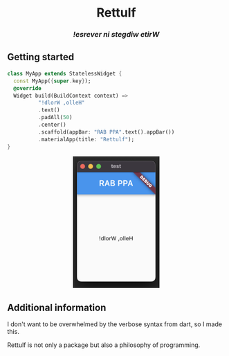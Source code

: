 <div align="center" >

# Rettulf

### *!esrever ni stegdiw etirW*

</div>

## Getting started

```dart
class MyApp extends StatelessWidget {
  const MyApp({super.key});
  @override
  Widget build(BuildContext context) =>
          "!dlorW ,olleH"
          .text()
          .padAll(50)
          .center()
          .scaffold(appBar: "RAB PPA".text().appBar())
          .materialApp(title: "Rettulf");
}
```

<div align="center"> 

<img src="img/showcase.png" alt="an app with reversed hello world" width="200">

</div>

## Additional information

I don't want to be overwhelmed by the verbose syntax from dart, so I made this.

Rettulf is not only a package but also a philosophy of programming.

  